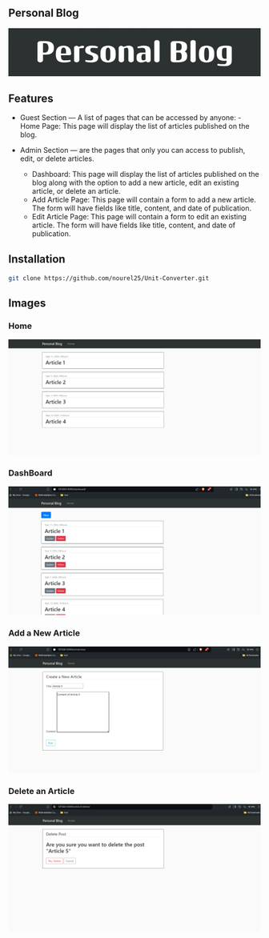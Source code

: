 ## Personal Blog
![](Images/Personal_Blog.png)

## Features
- Guest Section — A list of pages that can be accessed by anyone:
  -Home Page: This page will display the list of articles published on the blog.
  
- Admin Section — are the pages that only you can access to publish, edit, or delete articles.
  - Dashboard: This page will display the list of articles published on the blog along with the option to add a new article, edit an existing article, or delete an article.
  - Add Article Page: This page will contain a form to add a new article. The form will have fields like title, content, and date of publication.
  - Edit Article Page: This page will contain a form to edit an existing article. The form will have fields like title, content, and date of publication.

  
## Installation
```bash
git clone https://github.com/nourel25/Unit-Converter.git
```

## Images
### Home
![](Images/Home.png)

### DashBoard
![](Images/dashboard.png)

### Add a New Article
![](Images/new.png)

### Delete an Article
![](Images/delete.png)




